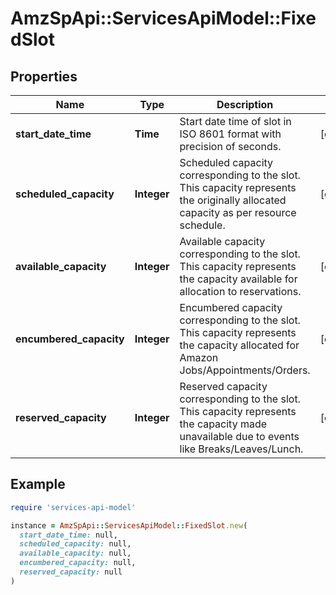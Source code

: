 # AmzSpApi::ServicesApiModel::FixedSlot

## Properties

| Name | Type | Description | Notes |
| ---- | ---- | ----------- | ----- |
| **start_date_time** | **Time** | Start date time of slot in ISO 8601 format with precision of seconds. | [optional] |
| **scheduled_capacity** | **Integer** | Scheduled capacity corresponding to the slot. This capacity represents the originally allocated capacity as per resource schedule. | [optional] |
| **available_capacity** | **Integer** | Available capacity corresponding to the slot. This capacity represents the capacity available for allocation to reservations. | [optional] |
| **encumbered_capacity** | **Integer** | Encumbered capacity corresponding to the slot. This capacity represents the capacity allocated for Amazon Jobs/Appointments/Orders. | [optional] |
| **reserved_capacity** | **Integer** | Reserved capacity corresponding to the slot. This capacity represents the capacity made unavailable due to events like Breaks/Leaves/Lunch. | [optional] |

## Example

```ruby
require 'services-api-model'

instance = AmzSpApi::ServicesApiModel::FixedSlot.new(
  start_date_time: null,
  scheduled_capacity: null,
  available_capacity: null,
  encumbered_capacity: null,
  reserved_capacity: null
)
```

